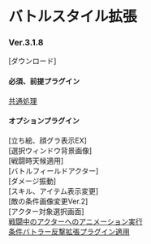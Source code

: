 # バトルスタイル拡張
### Ver.3.1.8  
[ダウンロード]

#### 必須、前提プラグイン
[共通処理](https://github.com/nuun888/MZ/blob/master/README/Base.md)  

#### オプションプラグイン
[立ち絵、顔グラ表示EX]  
[選択ウィンドウ背景画像]  
[戦闘時天候適用]  
[バトルフィールドアクター]  
[ダメージ振動]  
[スキル、アイテム表示変更]  
[敵の条件画像変更Ver.2]  
[アクター対象選択画面]  
[戦闘中のアクターへのアニメーション実行](https://raw.githubusercontent.com/nuun888/MZ/master/NUUN_BattleAnimationEX.js)  
[条件バトラー反撃拡張プラグイン適用](https://github.com/nuun888/MZ/blob/master/README/BattleStyleEX_CounterExtend.md)  
